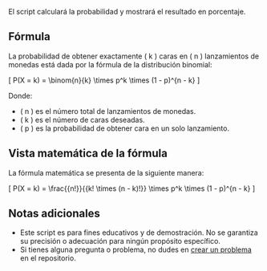 
El script calculará la probabilidad y mostrará el resultado en porcentaje.

## Fórmula

La probabilidad de obtener exactamente \( k \) caras en \( n \) lanzamientos de monedas está dada por la fórmula de la distribución binomial:

\[
P(X = k) = \binom{n}{k} \times p^k \times (1 - p)^{n - k}
\]

Donde:
- \( n \) es el número total de lanzamientos de monedas.
- \( k \) es el número de caras deseadas.
- \( p \) es la probabilidad de obtener cara en un solo lanzamiento.

## Vista matemática de la fórmula

La fórmula matemática se presenta de la siguiente manera:

\[
P(X = k) = \frac{{n!}}{{k! \times (n - k)!}} \times p^k \times (1 - p)^{n - k}
\]

## Notas adicionales

- Este script es para fines educativos y de demostración. No se garantiza su precisión o adecuación para ningún propósito específico.
- Si tienes alguna pregunta o problema, no dudes en [crear un problema](https://github.com/tuusuario/turepositorio/issues) en el repositorio.
